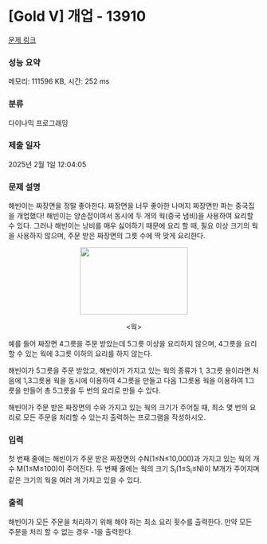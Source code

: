 # [Gold V] 개업 - 13910 

[문제 링크](https://www.acmicpc.net/problem/13910) 

### 성능 요약

메모리: 111596 KB, 시간: 252 ms

### 분류

다이나믹 프로그래밍

### 제출 일자

2025년 2월 1일 12:04:05

### 문제 설명

<p>해빈이는 짜장면을 정말 좋아한다. 짜장면을 너무 좋아한 나머지 짜장면만 파는 중국집을 개업했다! 해빈이는 양손잡이여서 동시에 두 개의 웍(중국 냄비)을 사용하여 요리할 수 있다. 그러나 해빈이는 낭비를 매우 싫어하기 때문에 요리 할 때, 필요 이상 크기의 웍을 사용하지 않으며, 주문 받은 짜장면의 그릇 수에 딱 맞게 요리한다.</p>

<p style="text-align:center"><img alt="" src="https://onlinejudgeimages.s3-ap-northeast-1.amazonaws.com/problem/13902/1.png" style="height:135px; width:216px"></p>

<p style="text-align:center"><웍></p>

<p>예를 들어 짜장면 4그릇을 주문 받았는데 5그릇 이상을 요리하지 않으며, 4그릇을 요리할 수 있는 웍에 3그릇 이하의 요리를 하지 않는다.</p>

<p>해빈이가 5그릇을 주문 받았고, 해빈이가 가지고 있는 웍의 종류가 1, 3그릇 용이라면 처음에 1,3그릇용 웍을 동시에 이용하여 4그릇을 만들고 다음 1그릇용 웍을 이용하여 1그릇을 만들어 총 5그릇을 두 번의 요리로 만들 수 있다.</p>

<p>해빈이가 주문 받은 짜장면의 수와 가지고 있는 웍의 크기가 주어질 때, 최소 몇 번의 요리로 모든 주문을 처리할 수 있는지 출력하는 프로그램을 작성하시오.</p>

### 입력 

 <p>첫 번째 줄에는 해빈이가 주문 받은 짜장면의 수N(1≤N≤10,000)과 가지고 있는 웍의 개수 M(1≤M≤100)이 주어진다. 두 번째 줄에는 웍의 크기 S<sub>i</sub>(1≤S<sub>i</sub>≤N)이 M개가 주어지며 같은 크기의 웍을 여러 개 가지고 있을 수 있다.</p>

### 출력 

 <p>해빈이가 모든 주문을 처리하기 위해 해야 하는 최소 요리 횟수를 출력한다. 만약 모든 주문을 처리 할 수 없는 경우 -1을 출력한다.</p>

